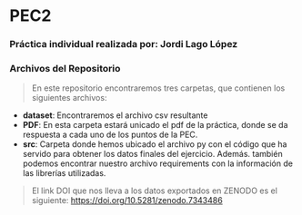 # PEC2 

### Práctica individual realizada por: Jordi Lago López

### Archivos del Repositorio

> En este repositorio encontraremos tres carpetas, que contienen los siguientes archivos:
* **dataset**: Encontraremos el archivo csv resultante
* **PDF**: En esta carpeta estará unicado el pdf de la práctica, donde se da respuesta a cada uno de los puntos de la PEC.
* **src**: Carpeta donde hemos ubicado el archivo py con el código que ha servido para obtener los datos finales del ejercicio. Además. también podemos encontrar nuestro archivo requirements con la información de las librerías utilizadas.

> El link DOI que nos lleva a los datos exportados en ZENODO es el siguiente:
https://doi.org/10.5281/zenodo.7343486
